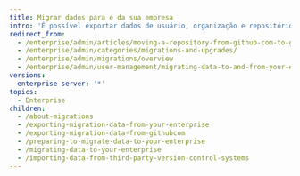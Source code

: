 ```yaml
---
title: Migrar dados para e da sua empresa
intro: 'É possível exportar dados de usuário, organização e repositório de {% data variables.product.prodname_ghe_server %} ou {% data variables.product.prodname_dotcom_the_website %}, e depois importar esses dados para o {% data variables.product.product_location %}.'
redirect_from:
  - /enterprise/admin/articles/moving-a-repository-from-github-com-to-github-enterprise/
  - /enterprise/admin/categories/migrations-and-upgrades/
  - /enterprise/admin/migrations/overview
  - /enterprise/admin/user-management/migrating-data-to-and-from-your-enterprise
versions:
  enterprise-server: '*'
topics:
  - Enterprise
children:
  - /about-migrations
  - /exporting-migration-data-from-your-enterprise
  - /exporting-migration-data-from-githubcom
  - /preparing-to-migrate-data-to-your-enterprise
  - /migrating-data-to-your-enterprise
  - /importing-data-from-third-party-version-control-systems
---
```


